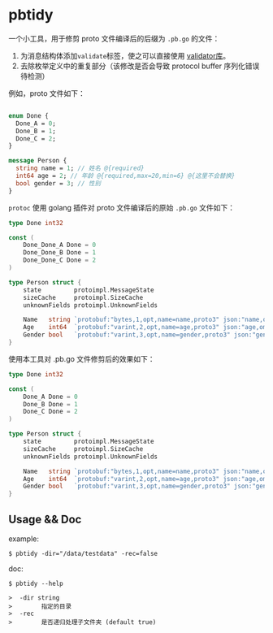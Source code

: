 pbtidy
=======

一个小工具，用于修剪 proto 文件编译后的后缀为 `.pb.go` 的文件：

1. 为消息结构体添加`validate`标签，使之可以直接使用 [validator库](https://github.com/go-playground/validator)。
2. 去除枚举定义中的重复部分（该修改是否会导致 protocol buffer 序列化错误待检测）

例如，proto 文件如下：  

```protobuf

enum Done {
  Done_A = 0;
  Done_B = 1;
  Done_C = 2;
}

message Person {
  string name = 1; // 姓名 @{required}
  int64 age = 2; // 年龄 @{required,max=20,min=6} @{这里不会替换}
  bool gender = 3; // 性别
}
```

`protoc` 使用 golang 插件对 proto 文件编译后的原始 `.pb.go` 文件如下：  

```go
type Done int32

const (
	Done_Done_A Done = 0
	Done_Done_B Done = 1
	Done_Done_C Done = 2
)

type Person struct {
	state         protoimpl.MessageState
	sizeCache     protoimpl.SizeCache
	unknownFields protoimpl.UnknownFields

	Name   string `protobuf:"bytes,1,opt,name=name,proto3" json:"name,omitempty"`      // 姓名 @{required}
	Age    int64  `protobuf:"varint,2,opt,name=age,proto3" json:"age,omitempty"`       // 年龄 @{required,max=20,min=6} @{这里不会替换}
	Gender bool   `protobuf:"varint,3,opt,name=gender,proto3" json:"gender,omitempty"` // 性别
}
```

使用本工具对 .pb.go 文件修剪后的效果如下：  

```go 
type Done int32

const (
	Done_A Done = 0
	Done_B Done = 1
	Done_C Done = 2
)

type Person struct {
	state         protoimpl.MessageState
	sizeCache     protoimpl.SizeCache
	unknownFields protoimpl.UnknownFields

	Name   string `protobuf:"bytes,1,opt,name=name,proto3" json:"name,omitempty" validate:"required"`      // 姓名 
	Age    int64  `protobuf:"varint,2,opt,name=age,proto3" json:"age,omitempty" validate:"required,max=20,min=6"`       // 年龄  @{这里不会替换}
	Gender bool   `protobuf:"varint,3,opt,name=gender,proto3" json:"gender,omitempty"` // 性别
}
```

Usage && Doc
------------

example:  

```shell
$ pbtidy -dir="/data/testdata" -rec=false
```

doc:  
```shell
$ pbtidy --help

>  -dir string                              
>        指定的目录                         
>  -rec                                     
>        是否递归处理子文件夹 (default true)
```



